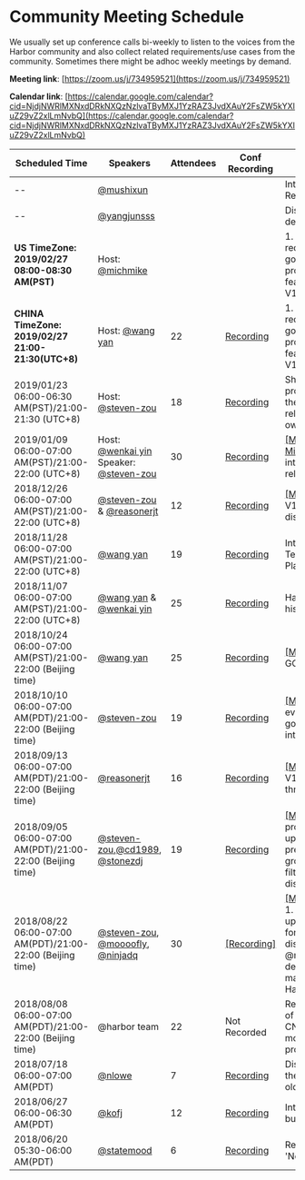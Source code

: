 # Community Meeting Schedule

We usually set up conference calls bi-weekly to listen to the voices from the Harbor community and also collect related requirements/use cases from the community. Sometimes there might be adhoc weekly meetings by demand.

**Meeting link**: [https://zoom.us/j/734959521](https://zoom.us/j/734959521)

**Calendar link**: [https://calendar.google.com/calendar?cid=NjdjNWRlMXNxdDRkNXQzNzlvaTByMXJ1YzRAZ3JvdXAuY2FsZW5kYXIuZ29vZ2xlLmNvbQ](https://calendar.google.com/calendar?cid=NjdjNWRlMXNxdDRkNXQzNzlvaTByMXJ1YzRAZ3JvdXAuY2FsZW5kYXIuZ29vZ2xlLmNvbQ)


|      Scheduled Time    |   Speakers   |  Attendees   |     Conf Recording   |                 Main Topic              |  Followup  |
|------------------------|--------------|--------------|----------------------|-----------------------------------------|-----------|
| -- | [@mushixun](https://github.com/mushixun)| | | Introduction of feature: Registry operation analysis| |
| -- | [@yangjunsss](https://github.com/yangjunsss) |||Distribute images via decentralized P2P network||
| **US TimeZone: 2019/02/27 08:00-08:30 AM(PST)** | Host: [@michmike](https://github.com/michmike) |||1. Discussion about the requirements of changing governance model 2. DEV progress updates for the features included in the V1.8| |
| **CHINA TimeZone: 2019/02/27 21:00-21:30(UTC+8)** | Host: [@wang yan](https://github.com/wy65701436) |22|[Recording](https://zoom.us/recording/share/r9yAq3gKQ4z6zhHtORTCCHu3tiwGAFACd060ijRQIm-wIumekTziMw)|1. Discussion about the requirements of changing governance model 2. DEV progress updates for the features included in the V1.8 3. Events update||
| 2019/01/23 06:00-06:30 AM(PST)/21:00-21:30 (UTC+8)| Host: [@steven-zou]([@steven-zou](https://github.com/steven-zou)) |18|[Recording](https://zoom.us/recording/share/DAo6M0Gv9h7KRlRCmAEH7lj_tqQQNHB_ZAq2KQALIDqwIumekTziMw?startTime=1548250019000)|Share some DEV progress/updates/demos of the features included in the release V1.8 by the feature owners||
|2019/01/09 06:00-07:00 AM(PST)/21:00-22:00 (UTC+8)|Host: [@wenkai yin](https://github.com/ywk253100) Speaker: [@steven-zou](https://github.com/steven-zou)|30|[Recording](https://zoom.us/recording/share/agWHQkgV7G4H1G722sQdvbN6WrcQTaoc9FsYiUIzNH6wIumekTziMw?startTime=1547038592000)|[[Meeting Minutes]](conf-calls/2019-01-09/minutes.md)1.harbor+dragonfly introduction and demo 2. release progress updates||
| 2018/12/26 06:00-07:00 AM(PST)/21:00-22:00 (UTC+8)| [@steven-zou](https://github.com/steven-zou) & [@reasonerjt](https://github.com/reasonerjt) |12|[Recording](https://zoom.us/recording/share/t_F2PdraDA7h8Lbmr-7TIV1gXMWQFYsShGnYfNY7VFqwIumekTziMw?startTime=1545829608000)|[[Meeting Minutes]](https://github.com/goharbor/community/blob/master/conf-calls/2018-12-26/minutes.md)Release V1.8 introduction and discussion||
|2018/11/28 06:00-07:00 AM(PST)/21:00-22:00 (UTC+8)| [@wang yan](https://github.com/wy65701436) |19|[Recording](https://zoom.us/recording/share/VobuBSKfKeeHMyzMOQVuPX6ifFiTso3CNfuJTLgcxQWwIumekTziMw?startTime=1543410923000)|Introduction & Demo: Tencent Cloud Native Platform (TCNPlatform) ||
|2018/11/07 06:00-07:00 AM(PST)/21:00-22:00 (UTC+8)|[@wang yan](https://github.com/wy65701436) & [@wenkai yin](https://github.com/ywk253100)|25|[Recording](https://zoom.us/recording/share/nL5GinGFYADmE7BpK0WcGt3vk5IizKPvHwJPuYuP7OqwIumekTziMw?startTime=1541595468000)|Harbor HA and retag/build history features demo|
| 2018/10/24 06:00-07:00 AM(PST)/21:00-22:00 (Beijing time) | [@wang yan](https://github.com/wy65701436) | 25 | [Recording](https://zoom.us/recording/share/T4uMWlhuQp4Hzlp-gX6ILpBlD7XexDkOZ40UWD6urd2wIumekTziMw?startTime=1540386198000)|[[Meeting Minutes]](https://github.com/goharbor/community/blob/master/conf-calls/2018-10-24/minutes.md) Online GC demo||
| 2018/10/10 06:00-07:00 AM(PDT)/21:00-22:00 (Beijing time)| [@steven-zou](https://github.com/steven-zou) |19|[Recording](https://zoom.us/recording/share/GbVH9evjq4GDXGN9mGC0ZFYxPeINEzQkLw26E0of6R6wIumekTziMw?startTime=1539176657000)|[[Meeting Minutes]](https://github.com/goharbor/community/blob/master/conf-calls/2018-10-10/minutes.md) KubeCon event related and goverance model workflow introduction||
| 2018/09/13 06:00-07:00 AM(PDT)/21:00-22:00 (Beijing time) | [@reasonerjt](https://github.com/reasonerjt) |16|[Recording](https://zoom.us/recording/share/TliR9KB5pD4wtoX9BTazSLcpIqM6HQCH_COMDNHKKD-wIumekTziMw?startTime=1536844010000)|[[Meeting Minutes]](https://github.com/goharbor/community/blob/master/conf-calls/2018-09-13/minutes.md) Harbor V1.7.0 plan items go through||
| 2018/09/05 06:00-07:00 AM(PDT)/21:00-22:00 (Beijing time) | [@steven-zou](https://github.com/steven-zou),[@cd1989](https://github.com/cd1989), [@stonezdj](https://github.com/stonezdj) | 19 | [Recording](https://zoom.us/recording/share/CcX6hf25ylO9lKD9PRPu2xCgxDdVZOOE099qmYD-WvOwIumekTziMw?startTime=1536152587000)| [[Meeting Minutes]](https://github.com/goharbor/community/blob/master/conf-calls/2018-09-05/minutes.md) Harbor project and community updates; Harbor V1.6 early preview (Part 2): LDAP group and replication label filter; Technical proposal discussion| n/a |
| 2018/08/22 06:00-07:00 AM(PDT)/21:00-22:00 (Beijing time)| [@steven-zou](https://github.com/steven-zou), [@moooofly](https://github.com/moooofly), [@ninjadq](https://github.com/ninjadq) | 30 | [[Recording]](https://zoom.us/recording/share/xrIpIrM9AJLRCb5LK6-ArNPYiTtimx9_jPQ3tqOywqWwIumekTziMw?startTime=1534942970000)|[[Meeting Minutes]](https://github.com/goharbor/community/blob/master/conf-calls/2018-08-22/minutes.md) **Minutes:** 1. @steven-zou gave latest updates of Harbor 2. go-cli for harbor introduction and discussion by @moooofly 3. @ninjadq from Harbor team demostrate the Helm charts management new feature of Harbor| n/a |
| 2018/08/08 06:00-07:00 AM(PDT)/21:00-22:00 (Beijing time)| @harbor team| 22 | Not Recorded |Regular meeting: Updates of Harbor donating to CNCF, GitHub repo movement progress, Harbor project updates| n/a |
|  2018/07/18 06:00-07:00 AM(PDT)| [@nlowe](https://github.com/nlowe)|7 |[Recording](https://VMware.zoom.us/recording/share/tg_0Z1WHJWDSt7v5qE7HSSJuL2eGKurA7lI1LmtupSmwIumekTziMw ) | Discuss the feature 'Keep the latest X tags, clear the old ones'|[Followups](https://github.com/vmware/harbor/wiki/Followup-steps-for-feature-'Keep-the-latest-X-tags,-clear-the-old-ones')|
| 2018/06/27 06:00-06:30 AM(PDT) |  [@kofj](https://github.com/kofj)   | 12 |[Recording](https://VMware.zoom.us/recording/share/n6Rj3klndmlMjxtkqXReIqExJJ-R5ACX3L4VLJXFhxWwIumekTziMw)|Introduce and demo image build history feature|[Followups](https://github.com/vmware/harbor/wiki/Followup-steps-for-feature-'image-build-history'-developed-by-360-team)| 
| 2018/06/20 05:30-06:00 AM(PDT) |   [@statemood](https://github.com/statemood)    | 6 |[Recording](https://VMware.zoom.us/recording/share/FHRk_lYCD0zk4vL7LXtD1OpMaOMHFVFk-bUsGgr-adewIumekTziMw )| Review incubating project 'Nowa'        |[Followups](https://github.com/vmware/harbor/wiki/Project-page-for-incubating-project-'Nuwa')|    
